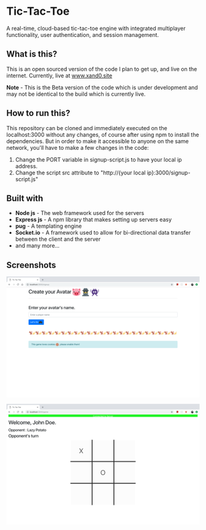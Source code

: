 # Tic-Tac-Toe
A real-time, cloud-based tic-tac-toe engine with integrated multiplayer functionality, user authentication, and session management.


## What is this?
This is an open sourced version of the code I plan to get up, and live on the internet.
Currently, live at www.xand0.site

**Note** - This is the Beta version of the code which is under development and may not be identical to the build which is currently live.


## How to run this?
This repository can be cloned and immediately executed on the localhost:3000 without any changes, of course after using npm to install the dependencies.
But in order to make it accessible to anyone on the same network, you'll have to make a few changes in the code:
1. Change the PORT variable in signup-script.js to have your local ip address.
2. Change the script src attribute to "http://{your local ip}:3000/signup-script.js"


## Built with
* **Node js** - The web framework used for the servers
* **Express js** - A npm library that makes setting up servers easy
* **pug** - A templating engine
* **Socket.io** - A framework used to allow for bi-directional data transfer between the client and the server
* and many more...

## Screenshots
![Image of Sign up page](https://raw.githubusercontent.com/MahirJhaveri/Tic-Tac-Toe/master/assets/SignUp%20page.png)

![Image of Game page](https://raw.githubusercontent.com/MahirJhaveri/Tic-Tac-Toe/master/assets/Game%20page.png)
